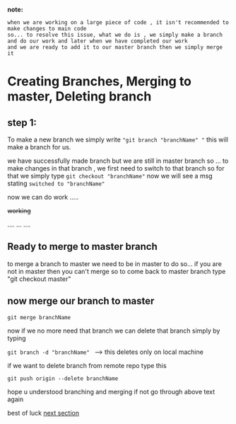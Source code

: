 **note:**

	when we are working on a large piece of code , it isn't recommended to make changes to main code
	so... to resolve this issue, what we do is , we simply make a branch and do our work and later when we have completed our work
	and we are ready to add it to our master branch then we simply merge it

# Creating Branches, Merging to master, Deleting branch

## step 1:
To make a new branch we simply write `"git branch "branchName" "`
this will make a branch for us.

we have successfully made branch but we are still in master branch 
so ... to make changes in that branch , we first need to switch to that branch
so for that we simply type  `git checkout "branchName"`
now we will see a msg stating `switched to "branchName"`

now we can do work
.....

~~working~~

....
...
....

## Ready to merge to master branch

to merge a branch to master we need to be in master to do so... if you are not in master then you can't merge
so to come back to master branch type "git checkout master"

## now merge our branch to master

`git merge branchName`

now if we no more need that branch
we can delete that branch simply by typing 

`git branch -d "branchName" `   --> this deletes only on local machine

if we want to delete branch from remote repo type this

`git push origin --delete branchName`


hope u understood branching and merging if not go through above text again


best of luck
[next section](https://github.com/taran9873/GitTutorials/blob/master/res/What%20Should%20i%20name%20this.md)